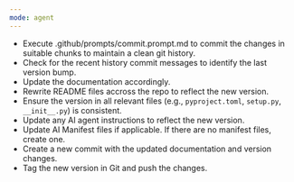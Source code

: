 ```yaml
---
mode: agent
--- 
```


- Execute .github/prompts/commit.prompt.md to commit the changes in suitable chunks to maintain a clean git history.
- Check for the recent history commit messages to identify the last version bump.
- Update the documentation accordingly.
- Rewrite README files accross the repo to reflect the new version.
- Ensure the version in all relevant files (e.g., `pyproject.toml`, `setup.py`, `__init__.py`) is consistent.
- Update any AI agent instructions to reflect the new version.
- Update AI Manifest files if applicable. If there are no manifest files, create one.
- Create a new commit with the updated documentation and version changes.
- Tag the new version in Git and push the changes.

